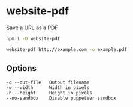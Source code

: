 # website-pdf

Save a URL as a PDF

```sh
npm i -D website-pdf
```

```sh
website-pdf http://example.com -o example.pdf
```

## Options

```
-o --out-file   Output filename
-w --width      Width in pixels
-h --height     Height in pixels
--no-sandbox    Disable puppeteer sandbox
```
